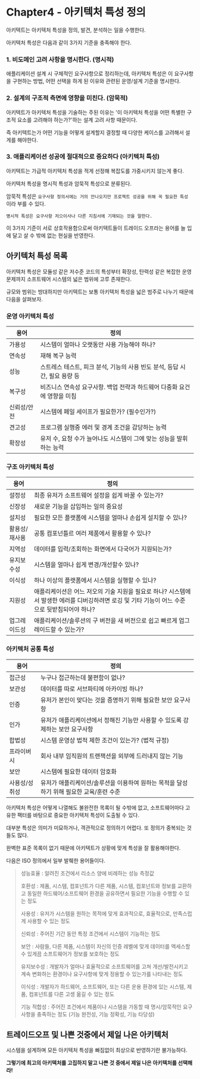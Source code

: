 # Chapter4 - 아키텍처 특성 정의

아키텍트는 아키텍처 특성을 정의, 발견, 분석하는 일을 수행한다.

아키텍처 특성은 다음과 같이 3가지 기준을 충족해야 한다.



### 1. 비도메인 고려 사항을 명시한다. (명시적)

애플리케이션 설계 시 구체적인 요구사항으로 정리하는데, 아키텍처 특성은 이 요구사항을 구현하는 방법, 어떤 선택을 하게 된 이유와 관련된 운영/설계 기준을 명시한다.

### 2. 설계의 구조적 측면에 영향을 미친다. (암묵적)

아키텍트가 아키텍처 특성을 기술하는 주된 이유는 '이 아키텍처 특성을 어떤 특별한 구조적 요소를 고려해야 하는가?'하는 설계 고려 사항 때문이다.

즉 아키텍트는가 어떤 기능을 어떻게 설계할지 결정할 때 다양한 케이스를 고려해서 설게를 해야한다.

### 3. 애플리케이션 성공에 절대적으로 중요하다 (아키텍처 특성)

아키텍트는 가급적 아키텍처 특성을 적게 선정해 복잡도를 가중시키지 않는게 좋다.

아키텍처 특성을 명시적 특성과 암묵적 특성으로 분류된다.

 암묵적 특성은 ```요구사항 정의서에는 거의 안나오지만 프로젝트 성공을 위해 꼭 필요한 특성``` 이라 부를 수 있다. 

```명시적 특성은 요구사항 저으이사나 다른 지침서에 기재되는 것을 말한다.```



이 3가지 기준이 서로 상호작용함으로써 아키텍트들이 트레이드 오프라는 용어를 늘 입에 달고 살 수 밖에 없는 현실을 반영한다.



## 아키텍처 특성 목록

아키텍처 특성은 모듈성 같은 저수준 코드의 특성부터 확장성, 탄력성 같은 복잡한 운영 문제까지 소프트웨어 시스템의 넓은 범위에 고루 존재한다.

규모와 범위는 방대하지만 아키텍트는 보통 아키텍처 특성을 넓은 범주로 나누기 때문에 다음을 살펴보자.

### 운영 아키텍처 특성

| 용어        | 정의                                                         |
| ----------- | ------------------------------------------------------------ |
| 가용성      | 시스템이 얼마나 오랫동안 사용 가능해야 하나?                 |
| 연속성      | 재해 복구 능력                                               |
| 성능        | 스트레스 테스트, 피크 분석, 기능의 사용 빈도 분석, 등답 시간, 필요 용량 등 |
| 복구성      | 비즈니스 연속성 요구사항. 백업 전략과 하드웨어 다중화 요건에 영향을 미침 |
| 신뢰성/안전 | 시스템에 페일 세이프가 필요한가? (필수인가?)                 |
| 견고성      | 프로그램 실행중 에러 및 경계 조건을 감당하는 능력            |
| 확장성      | 유저 수, 요청 수가 늘어나도 시스템이 그에 맞는 성능을 발휘하는 능력 |

### 구조 아키텍처 특성

| 용어          | 정의                                                         |
| ------------- | ------------------------------------------------------------ |
| 설정성        | 최종 유저가 소프트웨어 설정을 쉽게 바꿀 수 있는가?           |
| 신장성        | 새로운 기능을 삽입하는 일의 중요성                           |
| 설치성        | 필요한 모든 플랫폼에 시스템을 얼마나 손쉽게 설치할 수 있나?  |
| 활용성/재사용 | 공통 컴포넌틀르 여러 제품에서 활용할 수 있나?                |
| 지역성        | 데이터를 입력/조회하는 화면에서 다국어가 지원되는가?         |
| 유지보수성    | 시스템을 얼마나 쉽게 변경/개선할수 있나?                     |
| 이식성        | 하나 이상의 플랫폼에서 시스템을 실행할 수 있나?              |
| 지원성        | 애플리케이션은 어느 저오의 기술 지원을 필요로 하나? 시스템에서 발생한 에러를 디버깅하려면 로깅 및 기타 기능이 어느 수준으로 뒷받침되어야 하나? |
| 업그레이드성  | 애플리케이션/솔루션의 구 버전을 새 버전으로 쉽고 빠르게 업그레이드할 수 있는가? |

### 아키텍처 공통 특성

| 용어          | 정의                                                         |
| ------------- | ------------------------------------------------------------ |
| 접근성        | 누구나 접근하는데 불편함이 없나?                             |
| 보관성        | 데이터를 따로 서브파티에 아카이빙 하나?                      |
| 인증          | 유저가 본인이 맞다는 것을 증명하기 위해 필요한 보안 요구사항 |
| 인가          | 유저가 애플리케이션에서 정해진 기능만 사용할 수 있도록 강제하는 보안 요구사항 |
| 합법성        | 시스템 운영상 법적 제한 조건이 있는가? (법적 규정)           |
| 프라이버시    | 회사 내부 임직원의 트랜잭션을 외부에 드러내지 않는 기능      |
| 보안          | 시스템에 필요한 데이터 암호화                                |
| 사용성/성취성 | 유저가 애플리케이션/솔루션을 이용하여 원하는 목적을 달성하기 위해 필요한 교육/훈련 수준 |

아키텍처 특성은 어떻게 나열해도 불완전한 목록이 될 수밖에 없고, 소프트웨어마다 고유한 팩터를 바탕으로 중요한 아키텍처 특성이 도출될 수 있다.

대부분 특성은 의미가 미묘하거나, 객관적으로 정의하기 어렵다. 또 정의가 중복되는 것들도 많다.

완벽한 표준 목록이 없기 때문에 아키텍트가 상황에 맞게 특성을 잘 활용해야한다.

다음은 ISO 정의에서 일부 발췌한 용어들이다.

> 성능효율 : 알려진 조건에서 리소스 양에 비례하는 성능 측정값
>
> 호환성 : 제품, 시스템, 컴포넌트가 다른 제품, 시스템, 컴포넌트와 정보를 교환하고 동일한 하드웨어/소프트웨어 환경을 공유하면서 필요한 기능을 수행할 수 있는 정도
>
> 사용성 : 유저가 시스템을 원하는 목적에 맞게 효과적으로, 효율적으로, 만족스럽게 사용할 수 있는 정도
>
> 신뢰성 : 주어진 기간 동안 특정 조건에서 시스템이 기능하는 정도
>
> 보안 : 사람들, 다른 제품, 시스템이 자신의 인증 레벨에 맞게 데이터를 액세스할 수 있게끔 소프트웨어가 정보를 보호하는 정도
>
> 유지보수성 : 개발자가 얼마나 효율적으로 소프트웨어를 고쳐 개선/발전시키고 계속 변화하는 환경이나 요구사항에 맞게 정용할 수 있는가를 나타내는 정도
>
> 이식성 : 개발자가 하드웨어, 소프트웨어, 또는 다른 운용 환경에 있는 시스템, 제품, 컴포넌트를 다른 고셍 옮길 수 있는 정도
>
> 기능 적합성 : 주어진 조건에서 제품이나 시스템을 가동할 때 명시/암묵적인 요구사항을 충족하는 정도 (기능 완전성, 기능 정확성, 기능 타당성)



## 트레이드오프 및 나쁜 것중에서 제일 나은 아키텍처

시스템을 설계하며 모든 아키텍처 특성을 빠짐없이 최상으로 반영하기란 불가능하다. 

**그렇기에 최고의 아키텍처를 고집하지 말고 나쁜 것 중에서 제일 나은 아키텍처를 선택해라!**
